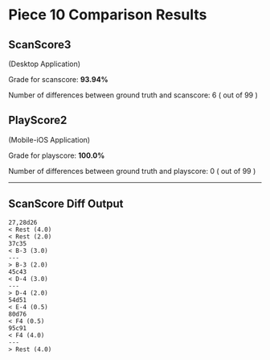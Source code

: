 # Piece 10 Comparison Results
## ScanScore3
(Desktop Application)

Grade for scanscore: **93.94%**

Number of differences between ground truth and scanscore:        6
( out of 99
)

## PlayScore2

(Mobile-iOS Application)

Grade for playscore: **100.0%**

Number of differences between ground truth and playscore:        0
( out of 99
)

----------------------------------------
## ScanScore Diff Output

```
27,28d26
< Rest (4.0) 
< Rest (2.0) 
37c35
< B-3 (3.0) 
---
> B-3 (2.0) 
45c43
< D-4 (3.0) 
---
> D-4 (2.0) 
54d51
< E-4 (0.5) 
80d76
< F4 (0.5) 
95c91
< F4 (4.0) 
---
> Rest (4.0) 
```

